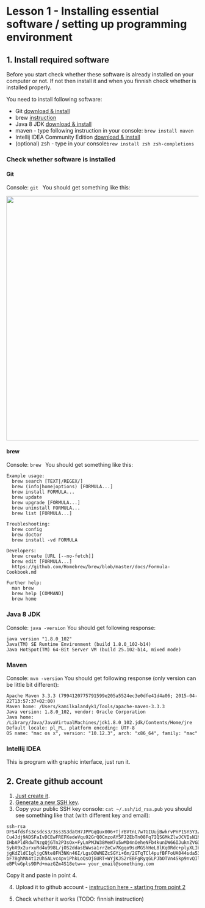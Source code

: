 # Lesson 1 - Installing essential software / setting up programming environment

## 1. Install required software

Before you start check whether these software is already installed on your computer or not. If not then install it and when you finnish check whether is installed properly.

You need to install following software:
  * Git [download & install](https://git-scm.com/download/mac)
  * brew [instruction](https://brew.sh/index_pl.html)
  * Java 8 JDK [download & install](http://www.oracle.com/technetwork/java/javase/downloads/index.html)
  * maven - type following instruction in your console: ``` brew install maven ```
  * Intellij IDEA Community Edition [download & install](https://www.jetbrains.com/idea/download/download-thanks.html?code=IIC)
  * (optional) zsh - type in your console```brew install zsh zsh-completions```
  
### Check whether software is installed

#### Git 
Console: ```git ```
You should get something like this:

<img src="http://i.imgur.com/H9DY15Z.png" width="640px">

#### brew 
Console: ```brew ```
You should get something like this:
```
Example usage:
  brew search [TEXT|/REGEX/]
  brew (info|home|options) [FORMULA...]
  brew install FORMULA...
  brew update
  brew upgrade [FORMULA...]
  brew uninstall FORMULA...
  brew list [FORMULA...]

Troubleshooting:
  brew config
  brew doctor
  brew install -vd FORMULA

Developers:
  brew create [URL [--no-fetch]]
  brew edit [FORMULA...]
  https://github.com/Homebrew/brew/blob/master/docs/Formula-Cookbook.md

Further help:
  man brew
  brew help [COMMAND]
  brew home
```

### Java 8 JDK
Console: ```java -version```
You should get following response:
```
java version "1.8.0_102"
Java(TM) SE Runtime Environment (build 1.8.0_102-b14)
Java HotSpot(TM) 64-Bit Server VM (build 25.102-b14, mixed mode)
```

### Maven
Console: ```mvn -version```
You should get following response (only version can be little bit different):
```
Apache Maven 3.3.3 (7994120775791599e205a5524ec3e0dfe41d4a06; 2015-04-22T13:57:37+02:00)
Maven home: /Users/kamilkalandyk1/Tools/apache-maven-3.3.3
Java version: 1.8.0_102, vendor: Oracle Corporation
Java home: /Library/Java/JavaVirtualMachines/jdk1.8.0_102.jdk/Contents/Home/jre
Default locale: pl_PL, platform encoding: UTF-8
OS name: "mac os x", version: "10.12.3", arch: "x86_64", family: "mac"
```

### Intellij IDEA
This is program with graphic interface, just run it.

## 2. Create github account
1. [Just create it](https://github.com/join?source=header-home).
2. [Generate a new SSH key](https://help.github.com/articles/generating-a-new-ssh-key-and-adding-it-to-the-ssh-agent/#platform-mac).
3. Copy your public SSH key
console: ```cat ~/.ssh/id_rsa.pub```
you should see something like that (with different key and email):
```
ssh-rsa DFS4fdsfs3csdcs3/3ss3S3datH7JPPGqQux006+TjrBVtnL7wTGIUujBwkrvPnP1SY5Y3/R6rrSvVoioyicq8d9SLpUk
Cu4Jdj9ADSFaIvDCEwFREFKedeVqu92GrQ0CmzoAY5FJ2EbTn08Fq7IQSGMkZlwJCVIsN1hsvXLimqAqGpEi4BGcz5sV6
IHbAPldRdwTNzgQjGTn2P3sOx+FyLnPMJW38MeW7u5wMD4nOeheNFb4kunDW66IJuknZVGD93oVTakt8RYp3LJTfoP5pN
SybX9x2urxuRd4u998L/jOS2ddasEWwsa1rrZeCw7Kgqo9soMGShHeL8lKq0Rdc+plyXLIbdZ/Q9rWc52x+z3ybbN9vr2
jgKdZldC1gljgCNte8FN3NKn46I/LgsOOWNEZcSGYi+6m/2GTqTCl4pufBFFoUA044sda534dsf9LFybMtK9Vw49LHhdK
bF78ghMA4tIzUhSALvc4pv1PhkLoQsOjGURT+WYjKJS2rEBFgRyqGLPJbOTVn4Skp9nvQIlJI7KqpPoweLb29TYXupoQ4
eBPlwGpls9DPd+mazGZm4S18etw== your_email@something.com
```
Copy it and paste in point 4.

4. Upload it to github account - [instruction here - starting from point 2](https://help.github.com/articles/adding-a-new-ssh-key-to-your-github-account/)

5. Check whether it works (TODO: finnish instruction)
